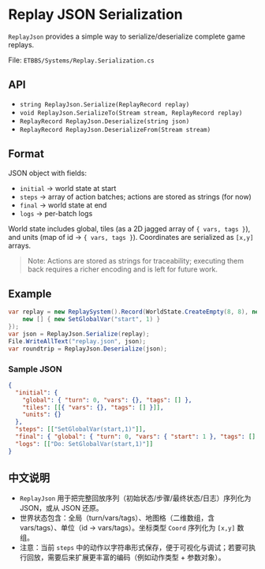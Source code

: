 # Replay JSON Serialization

`ReplayJson` provides a simple way to serialize/deserialize complete game replays.

File: `ETBBS/Systems/Replay.Serialization.cs`

## API

- `string ReplayJson.Serialize(ReplayRecord replay)`
- `void ReplayJson.SerializeTo(Stream stream, ReplayRecord replay)`
- `ReplayRecord ReplayJson.Deserialize(string json)`
- `ReplayRecord ReplayJson.DeserializeFrom(Stream stream)`

## Format

JSON object with fields:

- `initial` → world state at start
- `steps` → array of action batches; actions are stored as strings (for now)
- `final` → world state at end
- `logs` → per-batch logs

World state includes global, tiles (as a 2D jagged array of `{ vars, tags }`), and units (map of id → `{ vars, tags }`). Coordinates are serialized as `[x,y]` arrays.

> Note: Actions are stored as strings for traceability; executing them back requires a richer encoding and is left for future work.

## Example

```csharp
var replay = new ReplaySystem().Record(WorldState.CreateEmpty(8, 8), new List<AtomicAction[]> {
    new [] { new SetGlobalVar("start", 1) }
});
var json = ReplayJson.Serialize(replay);
File.WriteAllText("replay.json", json);
var roundtrip = ReplayJson.Deserialize(json);
```

### Sample JSON

```json
{
  "initial": {
    "global": { "turn": 0, "vars": {}, "tags": [] },
    "tiles": [[{ "vars": {}, "tags": [] }]],
    "units": {}
  },
  "steps": [["SetGlobalVar(start,1)"]],
  "final": { "global": { "turn": 0, "vars": { "start": 1 }, "tags": [] }, "tiles": [[{ "vars": {}, "tags": [] }]], "units": {} },
  "logs": [["Do: SetGlobalVar(start,1)"]]
}
```

## 中文说明

- `ReplayJson` 用于把完整回放序列（初始状态/步骤/最终状态/日志）序列化为 JSON，或从 JSON 还原。
- 世界状态包含：全局（turn/vars/tags）、地图格（二维数组，含 vars/tags）、单位（id → vars/tags）。坐标类型 `Coord` 序列化为 `[x,y]` 数组。
- 注意：当前 `steps` 中的动作以字符串形式保存，便于可视化与调试；若要可执行回放，需要后来扩展更丰富的编码（例如动作类型 + 参数对象）。
